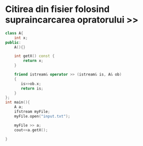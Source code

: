 # Citirea din fisier folosind supraincarcarea opratorului >>

```C++
class A{
    int x;
public:
    A(){}

    int getX() const {
        return x;
    }

    friend istream& operator >> (istream& is, A& ob) 
    {
       is>>ob.x;
       return is;
    }
};
int main(){
    A a;
    ifstream myFile;
    myFile.open("input.txt");

    myFile >> a;
    cout<<a.getX();
    
}
```